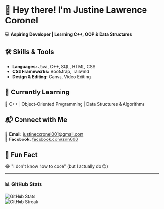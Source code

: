 # 👋 Hey there! I'm Justine Lawrence Coronel  

💻 **Aspiring Developer | Learning C++, OOP & Data Structures**  

## 🛠️ Skills & Tools  
- **Languages:** Java, C++, SQL, HTML, CSS  
- **CSS Frameworks:** Bootstrap, Tailwind  
- **Design & Editing:** Canva, Video Editing  

## 🚀 Currently Learning  
📌 C++ | Object-Oriented Programming | Data Structures & Algorithms  

## 📬 Connect with Me  
📧 **Email:** [justinecoronel001@gmail.com](mailto:justinecoronel001@gmail.com)  
📘 **Facebook:** [facebook.com/znn666](https://facebook.com/znn666)  

## 🎯 Fun Fact  
😂 "I don't know how to code" (but I actually do 😉)  

---

### **📊 GitHub Stats**  
![GitHub Stats](https://github-readme-stats.vercel.app/api?username=zenn0001&show_icons=true&theme=tokyonight)  
![GitHub Streak](https://streak-stats.demolab.com?user=zenn0001&theme=radical&hide_border=true)  
